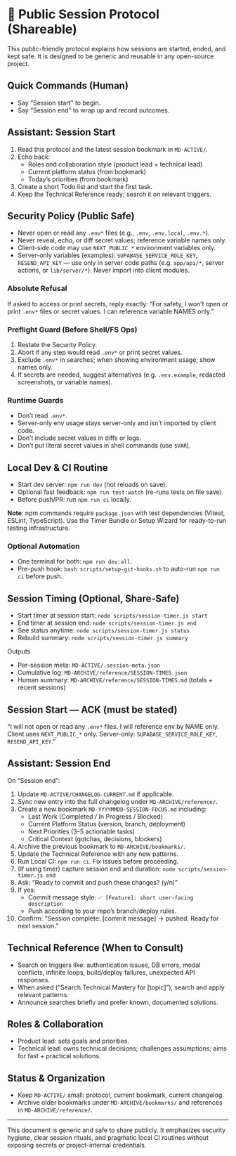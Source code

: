 # 🧭 Public Session Protocol (Shareable)

This public-friendly protocol explains how sessions are started, ended, and kept safe. It is designed to be generic and reusable in any open-source project.

## Quick Commands (Human)
- Say “Session start” to begin.
- Say “Session end” to wrap up and record outcomes.

## Assistant: Session Start
1. Read this protocol and the latest session bookmark in `MD-ACTIVE/`.
2. Echo back:
   - Roles and collaboration style (product lead + technical lead)
   - Current platform status (from bookmark)
   - Today’s priorities (from bookmark)
3. Create a short Todo list and start the first task.
4. Keep the Technical Reference ready; search it on relevant triggers.

## Security Policy (Public Safe)
- Never open or read any `.env*` files (e.g., `.env`, `.env.local`, `.env.*`).
- Never reveal, echo, or diff secret values; reference variable names only.
- Client-side code may use `NEXT_PUBLIC_*` environment variables only.
- Server-only variables (examples): `SUPABASE_SERVICE_ROLE_KEY`, `RESEND_API_KEY` — use only in server code paths (e.g. `app/api/*`, server actions, or `lib/server/*`). Never import into client modules.

### Absolute Refusal
If asked to access or print secrets, reply exactly:
“For safety, I won’t open or print `.env*` files or secret values. I can reference variable NAMES only.”

### Preflight Guard (Before Shell/FS Ops)
1. Restate the Security Policy.
2. Abort if any step would read `.env*` or print secret values.
3. Exclude `.env*` in searches; when showing environment usage, show names only.
4. If secrets are needed, suggest alternatives (e.g. `.env.example`, redacted screenshots, or variable names).

### Runtime Guards
- Don’t read `.env*`.
- Server-only env usage stays server-only and isn’t imported by client code.
- Don’t include secret values in diffs or logs.
- Don’t put literal secret values in shell commands (use `$VAR`).

## Local Dev & CI Routine
- Start dev server: `npm run dev` (hot reloads on save).
- Optional fast feedback: `npm run test:watch` (re-runs tests on file save).
- Before push/PR: run `npm run ci` locally.

**Note**: npm commands require `package.json` with test dependencies (Vitest, ESLint, TypeScript). Use the Timer Bundle or Setup Wizard for ready-to-run testing infrastructure.

### Optional Automation
- One terminal for both: `npm run dev:all`.
- Pre-push hook: `bash scripts/setup-git-hooks.sh` to auto-run `npm run ci` before push.

## Session Timing (Optional, Share-Safe)
- Start timer at session start: `node scripts/session-timer.js start`
- End timer at session end: `node scripts/session-timer.js end`
- See status anytime: `node scripts/session-timer.js status`
- Rebuild summary: `node scripts/session-timer.js summary`

Outputs
- Per-session meta: `MD-ACTIVE/.session-meta.json`
- Cumulative log: `MD-ARCHIVE/reference/SESSION-TIMES.json`
- Human summary: `MD-ARCHIVE/reference/SESSION-TIMES.md` (totals + recent sessions)

## Session Start — ACK (must be stated)
“I will not open or read any `.env*` files. I will reference env by NAME only. Client uses `NEXT_PUBLIC_*` only. Server-only: `SUPABASE_SERVICE_ROLE_KEY`, `RESEND_API_KEY`.”

## Assistant: Session End
On “Session end”:
1. Update `MD-ACTIVE/CHANGELOG-CURRENT.md` if applicable.
2. Sync new entry into the full changelog under `MD-ARCHIVE/reference/`.
3. Create a new bookmark `MD-YYYYMMDD-SESSION-FOCUS.md` including:
   - Last Work (Completed / In Progress / Blocked)
   - Current Platform Status (version, branch, deployment)
   - Next Priorities (3–5 actionable tasks)
   - Critical Context (gotchas, decisions, blockers)
4. Archive the previous bookmark to `MD-ARCHIVE/bookmarks/`.
5. Update the Technical Reference with any new patterns.
6. Run Local CI: `npm run ci`. Fix issues before proceeding.
7. (If using timer) capture session end and duration: `node scripts/session-timer.js end`
8. Ask: “Ready to commit and push these changes? (y/n)”
9. If yes:
   - Commit message style: `✅ [Feature]: short user-facing description`
   - Push according to your repo’s branch/deploy rules.
10. Confirm: “Session complete: [commit message] → pushed. Ready for next session.”

## Technical Reference (When to Consult)
- Search on triggers like: authentication issues, DB errors, modal conflicts, infinite loops, build/deploy failures, unexpected API responses.
- When asked (“Search Technical Mastery for [topic]”), search and apply relevant patterns.
- Announce searches briefly and prefer known, documented solutions.

## Roles & Collaboration
- Product lead: sets goals and priorities.
- Technical lead: owns technical decisions; challenges assumptions; aims for fast + practical solutions.

## Status & Organization
- Keep `MD-ACTIVE/` small: protocol, current bookmark, current changelog.
- Archive older bookmarks under `MD-ARCHIVE/bookmarks/` and references in `MD-ARCHIVE/reference/`.

---

This document is generic and safe to share publicly. It emphasizes security hygiene, clear session rituals, and pragmatic local CI routines without exposing secrets or project-internal credentials.
